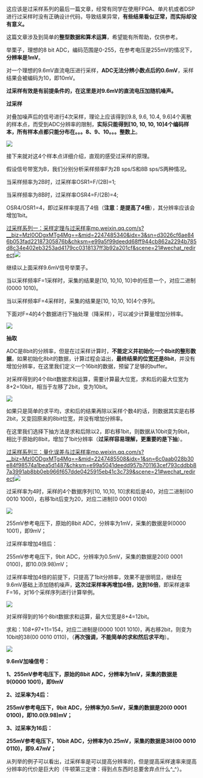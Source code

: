 这应该是过采样系列的最后一篇文章，经常有同学在使用FPGA、单片机或者DSP进行过采样时没有正确设计代码，导致结果异常，**有些结果看似正常，而实际却没有意义。**

这篇文章涉及到简单的**整型数据和算术运算**，希望能有所帮助，仅供参考。

举栗子，理想的8 bit ADC，编码范围是0-255，在参考电压是255mV的情况下，**分辨率是1mV**。

对一个理想的9.6mV直流电压进行采样，**ADC无法分辨小数点后的0.6mV**，采样结果会被编码为10，即10mV。

**过采样有效是有前提条件的，在这里是对9.6mV的直流电压加随机噪声。**

**过采样**

对叠加噪声后的信号进行4次采样，理论上应该得到[9.8, 9.6, 10.4, 9.6]4个离散的样本点，而受到ADC分辨率的限制，**实际只能得到[10, 10, 10, 10]4个编码样本，所有样本点都只能分布在。。。8、9、10。。。整数上**。

  

![](https://pic2.zhimg.com/80/v2-61e7afb2d776aac1575b3e4eaa26d10d_720w.jpg)

  

接下来就对这4个样本点详细介绍，直观的感受过采样的原理。

假设信号带宽为B，我们分别分析采样频率F为2B sps/S和8B sps/S两种情况。

当采样频率为2B时，过采样率OSR1=F/(2B)=1;

当采样频率为8B时，过采样率OSR4=F/(2B)=4;

OSR4/OSR1=4，即过采样率提高了4倍（**注意：是提高了4倍**），其分辨率应该会增加1bit。

[过采样系列一：采样定理与过采样率​mp.weixin.qq.com/s?__biz=MzI0ODgxMTg4Mg==&mid=2247485340&idx=3&sn=d3026cf6ae846b053fad22187305876b&chksm=e99a5f99deedd68ff944cb862a2294b785d8c34e402eb3253ad4179cc0318137ff3b92a201cf&scene=21#wechat_redirect![](https://pic2.zhimg.com/v2-06ff1c4395a23125264413c4e0e888fd_180x120.jpg)](https://link.zhihu.com/?target=http%3A//mp.weixin.qq.com/s%3F__biz%3DMzI0ODgxMTg4Mg%3D%3D%26mid%3D2247485340%26idx%3D3%26sn%3Dd3026cf6ae846b053fad22187305876b%26chksm%3De99a5f99deedd68ff944cb862a2294b785d8c34e402eb3253ad4179cc0318137ff3b92a201cf%26scene%3D21%23wechat_redirect)

继续以上面采样9.6mV信号举栗子。

当以采样频率F=1采样时，采集的结果是[10, 10,10, 10]中的任意一个，对应二进制(0000 1010)。

当以采样频率F=4采样时，采集的结果是[10, 10,10, 10]4个序列。

下面对F=4的4个数据进行下抽处理（降采样），可以减少计算量增加分辨率。

  

![](https://pic2.zhimg.com/80/v2-2107dfaed814149673051e949a674eb5_720w.jpg)

**抽取**

ADC是8bit的分辨率，但是在过采样计算时，**不能定义并初始化一个8bit的整形数据**，如果初始化8bit的数据，计算过程会溢出，**最终结果的位宽还是8bit**，并没有增加分辨率，在这里我们定义一个16bit的数据，预留了足够的buffer。

对采样得到的4个8bit数据求和运算，需要计算最大位宽，求和后的最大位宽为8+2=10bit，相当于左移了2bit，变为10bit。

![](https://pic4.zhimg.com/80/v2-37e6a89f8ea9925c1ca243017d2d3dab_720w.jpg)

如果只是简单的求平均，求和后的结果再除以采样个数4的话，则数据其实是右移2bit，又变回原来的8bit位宽，并没有增加分辨率。

在这里我们选择下抽方法是求和后除以2，即右移1bit，则数据从10bit变为9bit，相比于原始的8bit，增加了1bit分辨率（**过采样容易理解，更重要的是下抽**）。

[过采样系列三：量化误差与过采样率​mp.weixin.qq.com/s?__biz=MzI0ODgxMTg4Mg==&mid=2247485508&idx=1&sn=6c0aab028b30e84f98574a1bea5d1487&chksm=e99a5041deedd957b701163cef793cddbb87a3991ab8bb0eb966f657dde0425915eb41c3c739&scene=21#wechat_redirect![](https://pic2.zhimg.com/v2-4013b68648071c8d51bfafa0a3dd15b5_180x120.jpg)](https://link.zhihu.com/?target=http%3A//mp.weixin.qq.com/s%3F__biz%3DMzI0ODgxMTg4Mg%3D%3D%26mid%3D2247485508%26idx%3D1%26sn%3D6c0aab028b30e84f98574a1bea5d1487%26chksm%3De99a5041deedd957b701163cef793cddbb87a3991ab8bb0eb966f657dde0425915eb41c3c739%26scene%3D21%23wechat_redirect)

过采样率为4时，采样的4个数据序列[10, 10,10, 10]求和后是40，对应二进制(00 0010 1000)，右移1bit后变为20，对应二进制(0 0001 0100)

![](https://pic4.zhimg.com/80/v2-c9a46598673ddb97b191d77cd81ea1db_720w.jpg)

255mV参考电压下，原始的8bit ADC，分辨率为1mV，采集的数据是9(0000 1001)，即9mV；

过采样率增加4倍后：

255mV参考电压下，9bit ADC，分辨率为0.5mV，采集的数据是20(0 0001 0100)，即10.0(9.98)mV；

过采样率增加4倍的前提下，只提高了1bit分辨率，效果不是很明显，继续在9.6mV基础上添加随机噪声，**这次过采样率再增加4倍，达到16倍**，即采样速率F=16，对16个采样序列进行计算举例。

![](https://pic2.zhimg.com/80/v2-8f882a2cfacf211835aa5182209723b9_720w.jpg)

对采样得到的16个8bit数据求和运算，最大位宽是8+4=12bit。

求和：10*8+9*7+11=154，对应二进制是(0000 1001 1010)，再右移2bit，则变为10bit的38(00 0010 0110)，（**再次强调，不能简单的求和然后求平均**）。

![](https://pic3.zhimg.com/80/v2-dc472fcbb89ff1c880bca9b204607f86_720w.jpg)

**9.6mV加噪信号：**

**1、255mV参考电压下，原始的8bit ADC，分辨率为1mV，采集的数据是9(0000 1001)，即9mV**

**2、过采率为4后：**

**255mV参考电压下，9bit ADC，分辨率为0.5mV，采集的数据是20(0 0001 0100)，即10.0(9.98)mV；**

**3、过采率为16后：**

**255mV参考电压下，10bit ADC，分辨率为0.25mV，采集的数据是38(00 0010 0110)，即9.47mV；**

从列举的例子可以看出，过采样率是可以提高分辨率的，但是提高采样速率来提高分辨率的代价是巨大的（牛顿第三定律：得到点东西时总要舍弃点什么^_^）。